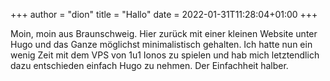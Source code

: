 +++
author = "dion"
title = "Hallo"
date = 2022-01-31T11:28:04+01:00
+++

Moin, moin aus Braunschweig. Hier zurück mit einer kleinen Website unter Hugo und das Ganze möglichst minimalistisch gehalten.
Ich hatte nun ein wenig Zeit mit dem VPS von 1u1 Ionos zu spielen und hab mich letztendlich dazu entschieden einfach Hugo zu nehmen. Der Einfachheit halber.

